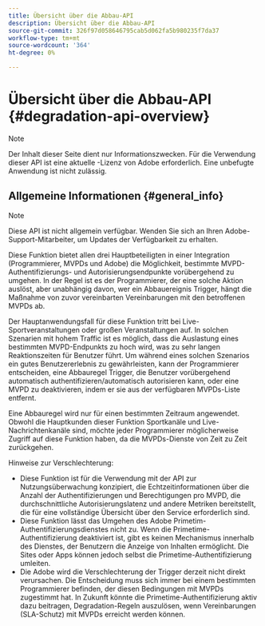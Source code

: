 ```yaml
---
title: Übersicht über die Abbau-API
description: Übersicht über die Abbau-API
source-git-commit: 326f97d058646795cab5d062fa5b980235f7da37
workflow-type: tm+mt
source-wordcount: '364'
ht-degree: 0%

---
```



# Übersicht über die Abbau-API {#degradation-api-overview}

>[!NOTE]
>
>Der Inhalt dieser Seite dient nur Informationszwecken. Für die Verwendung dieser API ist eine aktuelle -Lizenz von Adobe erforderlich. Eine unbefugte Anwendung ist nicht zulässig.

## Allgemeine Informationen {#general_info}

>[!NOTE]
>
>Diese API ist nicht allgemein verfügbar. Wenden Sie sich an Ihren Adobe-Support-Mitarbeiter, um Updates der Verfügbarkeit zu erhalten.

Diese Funktion bietet allen drei Hauptbeteiligten in einer Integration (Programmierer, MVPDs und Adobe) die Möglichkeit, bestimmte MVPD-Authentifizierungs- und Autorisierungsendpunkte vorübergehend zu umgehen. In der Regel ist es der Programmierer, der eine solche Aktion auslöst, aber unabhängig davon, wer ein Abbauereignis Trigger, hängt die Maßnahme von zuvor vereinbarten Vereinbarungen mit den betroffenen MVPDs ab.

Der Hauptanwendungsfall für diese Funktion tritt bei Live-Sportveranstaltungen oder großen Veranstaltungen auf. In solchen Szenarien mit hohem Traffic ist es möglich, dass die Auslastung eines bestimmten MVPD-Endpunkts zu hoch wird, was zu sehr langen Reaktionszeiten für Benutzer führt. Um während eines solchen Szenarios ein gutes Benutzererlebnis zu gewährleisten, kann der Programmierer entscheiden, eine Abbauregel Trigger, die Benutzer vorübergehend automatisch authentifizieren/automatisch autorisieren kann, oder eine MVPD zu deaktivieren, indem er sie aus der verfügbaren MVPDs-Liste entfernt.

Eine Abbauregel wird nur für einen bestimmten Zeitraum angewendet. Obwohl die Hauptkunden dieser Funktion Sportkanäle und Live-Nachrichtenkanäle sind, möchte jeder Programmierer möglicherweise Zugriff auf diese Funktion haben, da die MVPDs-Dienste von Zeit zu Zeit zurückgehen.

Hinweise zur Verschlechterung:

* Diese Funktion ist für die Verwendung mit der API zur Nutzungsüberwachung konzipiert, die Echtzeitinformationen über die Anzahl der Authentifizierungen und Berechtigungen pro MVPD, die durchschnittliche Autorisierungslatenz und andere Metriken bereitstellt, die für eine vollständige Übersicht über den Service erforderlich sind.
* Diese Funktion lässt das Umgehen des Adobe Primetim-Authentifizierungsdienstes nicht zu. Wenn die Primetime-Authentifizierung deaktiviert ist, gibt es keinen Mechanismus innerhalb des Dienstes, der Benutzern die Anzeige von Inhalten ermöglicht. Die Sites oder Apps können jedoch selbst die Primetime-Authentifizierung umleiten.
* Die Adobe wird die Verschlechterung der Trigger derzeit nicht direkt verursachen. Die Entscheidung muss sich immer bei einem bestimmten Programmierer befinden, der diesen Bedingungen mit MVPDs zugestimmt hat. In Zukunft könnte die Primetime-Authentifizierung aktiv dazu beitragen, Degradation-Regeln auszulösen, wenn Vereinbarungen (SLA-Schutz) mit MVPDs erreicht werden können.

<!--
## Related Information {#related}

- [ESM API](/help/authentication/entitlement-service-monitoring-api.md)
- [Server-side Metrics](/help/authentication/understanding-serverside-metrics.md)
-->
